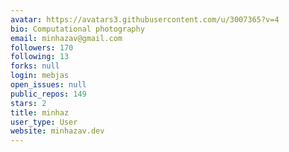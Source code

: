 ```yaml
---
avatar: https://avatars3.githubusercontent.com/u/3007365?v=4
bio: Computational photography
email: minhazav@gmail.com
followers: 170
following: 13
forks: null
login: mebjas
open_issues: null
public_repos: 149
stars: 2
title: minhaz
user_type: User
website: minhazav.dev
---
```

